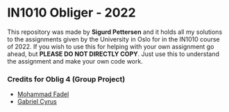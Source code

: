 # IN1010 Obliger - 2022

This repository was made by __Sigurd Pettersen__ and it holds all my solutions to the assignments given
by the University in Oslo for in the IN1010 course of 2022. If you wish to use this for helping with your own
assignment go ahead, but __PLEASE DO NOT DIRECTLY COPY__. Just use this to understand the assignment and make your own code work.

### Credits for Oblig 4 (Group Project)
- [Mohammad Fadel](https://github.com/Fadel-2000)
- [Gabriel Cyrus](https://github.com/GabrielCD98)
